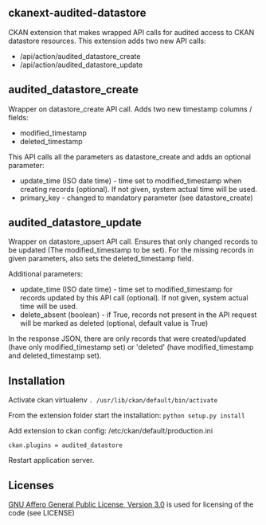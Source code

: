 ckanext-audited-datastore
-------

CKAN extension that makes wrapped API calls for audited access to CKAN datastore resources. This
extension adds two new API calls:

* /api/action/audited_datastore_create
* /api/action/audited_datastore_update

audited_datastore_create
-------
Wrapper on datastore_create API call. Adds two new timestamp columns / fields:

* modified_timestamp
* deleted_timestamp

This API calls all the parameters as datastore_create and adds an optional parameter:

* update_time (ISO date time) - time set to modified_timestamp when creating records (optional). If not given, system actual time will be used.
* primary_key - changed to mandatory parameter (see datastore_create)

audited_datastore_update
-------
Wrapper on datastore_upsert API call. Ensures that only changed records to be updated (The modified_timestamp
to be set). For the missing records in given parameters, also sets the deleted_timestamp field.

Additional parameters:

* update_time (ISO date time) - time set to modified_timestamp for records updated by this API call (optional). If not given, system actual time will be used.
* delete_absent (boolean) - if True, records not present in the API request will be marked as deleted (optional, default value is True)

In the response JSON, there are only records that were created/updated (have only modified_timestamp set) or
'deleted' (have modified_timestamp and deleted_timestamp set).

Installation
-------

Activate ckan virtualenv ``` . /usr/lib/ckan/default/bin/activate ```

From the extension folder start the installation: ``` python setup.py install ```

Add extension to ckan config: /etc/ckan/default/production.ini

```ApacheConf
ckan.plugins = audited_datastore
```

Restart application server.

Licenses
-------

[GNU Affero General Public License, Version 3.0](http://www.gnu.org/licenses/agpl-3.0.html) is used for licensing of the code (see LICENSE)